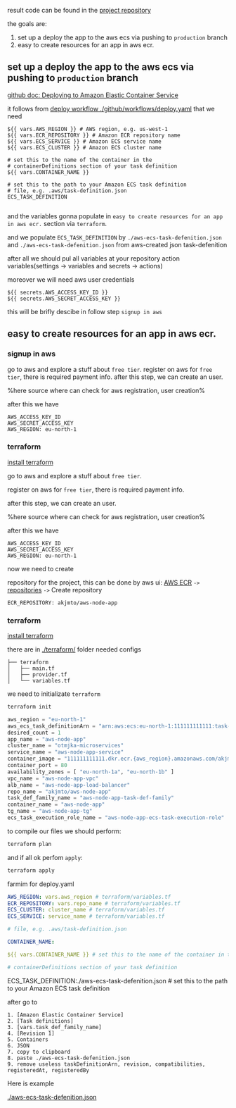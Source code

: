 result code can be found in the [project repository](https://github.com/otmjka/aws-node-app)

the goals are:

1. set up a deploy the app to the aws ecs via pushing to `production` branch
2. easy to create resources for an app in aws ecr.

## set up a deploy the app to the aws ecs via pushing to `production` branch



[github doc: Deploying to Amazon Elastic Container Service](https://docs.github.com/en/actions/use-cases-and-examples/deploying/deploying-to-amazon-elastic-container-service)

it follows from [deploy workflow ./github/workflows/deploy.yaml](https://github.com/otmjka/aws-node-app/blob/main/.github/workflows/deploy.yaml)
that we need

```
${{ vars.AWS_REGION }} # AWS region, e.g. us-west-1
${{ vars.ECR_REPOSITORY }} # Amazon ECR repository name
${{ vars.ECS_SERVICE }} # Amazon ECS service name
${{ vars.ECS_CLUSTER }} # Amazon ECS cluster name

# set this to the name of the container in the
# containerDefinitions section of your task definition
${{ vars.CONTAINER_NAME }} 

# set this to the path to your Amazon ECS task definition
# file, e.g. .aws/task-definition.json
ECS_TASK_DEFINITION 


```

and the variables gonna populate in `easy to create resources for an app in aws ecr.` section via `terraform`.

and we populate `ECS_TASK_DEFINITION`  by `./aws-ecs-task-defenition.json`
and `./aws-ecs-task-defenition.json` from aws-created json task-defenition 

after all we should pul all variables at your repository action variables(settings -> variables and secrets -> actions)

moreover we will need aws user credentials
```
${{ secrets.AWS_ACCESS_KEY_ID }}
${{ secrets.AWS_SECRET_ACCESS_KEY }}
```

this will be brifly descibe in follow step `signup in aws`
## easy to create resources for an app in aws ecr.

### signup in aws

go to aws and explore a stuff about `free tier`.
register on aws for `free tier`, there is required payment info.
after this step, we can create an user.

%here source where can check for aws registration, user creation%

after this we have

```
AWS_ACCESS_KEY_ID
AWS_SECRET_ACCESS_KEY
AWS_REGION: eu-north-1
```

### terraform 

[install terraform](https://developer.hashicorp.com/terraform/tutorials/aws-get-started/install-cli)

go to aws and explore a stuff about `free tier`.

register on aws for `free tier`, there is required payment info.

after this step, we can create an user.

%here source where can check for aws registration, user creation%

after this we have

```
AWS_ACCESS_KEY_ID
AWS_SECRET_ACCESS_KEY
AWS_REGION: eu-north-1
```

now we need to create 

repository for the project, this can be done by aws ui:
[AWS ECR](https://eu-north-1.console.aws.amazon.com/ecr/get-started?region=eu-north-1) `->` [repositories](https://eu-north-1.console.aws.amazon.com/ecr/private-registry/repositories?region=eu-north-1) `->` Create repository

```
ECR_REPOSITORY: akjmto/aws-node-app
```

### terraform 

[install terraform](https://developer.hashicorp.com/terraform/tutorials/aws-get-started/install-cli)

there are in [./terraform/](https://github.com/otmjka/aws-node-app/blob/main/terraform/) folder needed configs

```
├── terraform
│   ├── main.tf
│   ├── provider.tf
│   └── variables.tf
```

we need to initializate `terraform`

```bash
terraform init
```

```tfvars
aws_region = "eu-north-1"
aws_ecs_task_definitionArn = "arn:aws:ecs:eu-north-1:111111111111:task-definition/aws-node-app-task-family:2"
desired_count = 1
app_name = "aws-node-app"
cluster_name = "otmjka-microservices"
service_name = "aws-node-app-service"
container_image = "111111111111.dkr.ecr.{aws_region}.amazonaws.com/akjmto/aws-node-app"
container_port = 80
availability_zones = [ "eu-north-1a", "eu-north-1b" ]
vpc_name = "aws-node-app-vpc"
alb_name = "aws-node-app-load-balancer"
repo_name = "akjmto/aws-node-app"
task_def_family_name = "aws-node-app-task-def-family"
container_name = "aws-node-app"
tg_name = "aws-node-app-tg"
ecs_task_execution_role_name = "aws-node-app-ecs-task-execution-role"
```

to compile our files we should perform:
```bash
terraform plan
```

and if all ok perfom `apply`:

```bash
terraform apply
```

farmim for deploy.yaml

```yaml
AWS_REGION: vars.aws_region # terraform/variables.tf
ECR_REPOSITORY: vars.repo_name # terraform/variables.tf
ECS_CLUSTER: cluster_name # terraform/variables.tf
ECS_SERVICE: service_name # terraform/variables.tf

# file, e.g. .aws/task-definition.json

CONTAINER_NAME:

${{ vars.CONTAINER_NAME }} # set this to the name of the container in the

# containerDefinitions section of your task definition

```

ECS_TASK_DEFINITION:./aws-ecs-task-defenition.json # set this to the path to your Amazon ECS task definition


after go to 
```
1. [Amazon Elastic Container Service]
2. [Task definitions]
3. [vars.task_def_family_name]
4. [Revision 1]
5. Containers
6. JSON
7. copy to clipboard
8. paste ./aws-ecs-task-defenition.json
9. remove useless taskDefinitionArn, revision, compatibilities, registeredAt, registeredBy
```

Here is example

[./aws-ecs-task-defenition.json](https://github.com/otmjka/aws-node-app/blob/main/aws-ecs-task-defenition.json)
